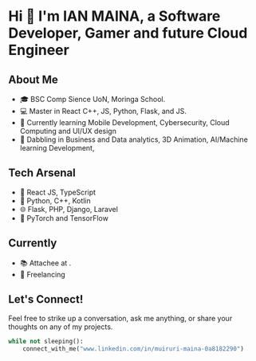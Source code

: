 # Hi 👋 I'm **IAN MAINA**, a Software Developer, Gamer and future Cloud Engineer
## About Me

- 🎓 BSC Comp Sience UoN, Moringa School.
- 💻 Master in React C++, JS, Python, Flask, and JS.
- 🚀 Currently learning Mobile Development, Cybersecurity, Cloud Computing and UI/UX design
- 🌌 Dabbling in Business and Data analytics, 3D Animation, AI/Machine learning Development, 

## Tech Arsenal

- 🚀 React JS, TypeScript
- 🐍 Python, C++, Kotlin
- 🌐 Flask, PHP, Django, Laravel
- 🤖 PyTorch and TensorFlow 

## Currently 

- 📚  Attachee at .
- 🎥 Freelancing

## Let's Connect!

Feel free to strike up a conversation, ask me anything, or share your thoughts on any of my projects.

```python
while not sleeping():
    connect_with_me("www.linkedin.com/in/muiruri-maina-0a8182290")
```

